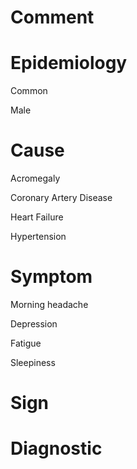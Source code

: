 # Comment

# Epidemiology

Common

Male

# Cause

Acromegaly

Coronary Artery Disease

Heart Failure

Hypertension

# Symptom

Morning headache

Depression

Fatigue

Sleepiness

# Sign

# Diagnostic
